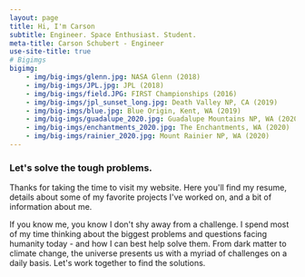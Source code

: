 ```yaml
---
layout: page
title: Hi, I'm Carson
subtitle: Engineer. Space Enthusiast. Student.
meta-title: Carson Schubert - Engineer
use-site-title: true
# Bigimgs 
bigimg: 
    - img/big-imgs/glenn.jpg: NASA Glenn (2018)
    - img/big-imgs/JPL.jpg: JPL (2018)
    - img/big-imgs/field.JPG: FIRST Championships (2016)
    - img/big-imgs/jpl_sunset_long.jpg: Death Valley NP, CA (2019)
    - img/big-imgs/blue.jpg: Blue Origin, Kent, WA (2019)
    - img/big-imgs/guadalupe_2020.jpg: Guadalupe Mountains NP, WA (2020)
    - img/big-imgs/enchantments_2020.jpg: The Enchantments, WA (2020)
    - img/big-imgs/rainier_2020.jpg: Mount Rainier NP, WA (2020)
---
```


### Let's solve the tough problems.

Thanks for taking the time to visit my website. Here you'll find my resume, details about some of my favorite
projects I've worked on, and a bit of information about me.  

If you know me, you know I don't shy away from a challenge. I spend most of my time thinking about the biggest
problems and questions facing humanity today - and how I can best help solve them. From dark matter to climate change, 
the universe presents us with a myriad of challenges on a daily basis. Let's work together to find the solutions.